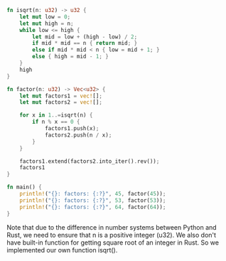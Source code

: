 ```rust
fn isqrt(n: u32) -> u32 {
    let mut low = 0;
    let mut high = n;
    while low <= high {
        let mid = low + (high - low) / 2;
        if mid * mid == n { return mid; }
        else if mid * mid < n { low = mid + 1; }
        else { high = mid - 1; }
    }
    high
}

fn factor(n: u32) -> Vec<u32> {
    let mut factors1 = vec![];
    let mut factors2 = vec![];

    for x in 1..=isqrt(n) {
        if n % x == 0 {
            factors1.push(x);
            factors2.push(n / x);
        }
    }

    factors1.extend(factors2.into_iter().rev());
    factors1
}

fn main() {
    println!("{}: factors: {:?}", 45, factor(45));
    println!("{}: factors: {:?}", 53, factor(53));
    println!("{}: factors: {:?}", 64, factor(64));
}
```

Note that due to the difference in number systems between Python and Rust, we need to ensure that n is a positive integer (u32). We also don't have built-in function for getting square root of an integer in Rust. So we implemented our own function isqrt().
